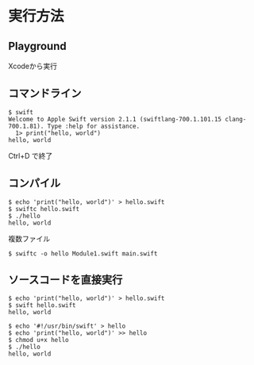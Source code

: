 # 実行方法

## Playground

Xcodeから実行

## コマンドライン

```
$ swift
Welcome to Apple Swift version 2.1.1 (swiftlang-700.1.101.15 clang-700.1.81). Type :help for assistance.
  1> print("hello, world")
hello, world
```

Ctrl+D で終了

## コンパイル

```
$ echo 'print("hello, world")' > hello.swift 
$ swiftc hello.swift 
$ ./hello 
hello, world
```

複数ファイル

```
$ swiftc -o hello Module1.swift main.swift
```

## ソースコードを直接実行

```
$ echo 'print("hello, world")' > hello.swift 
$ swift hello.swift 
hello, world
```

```
$ echo '#!/usr/bin/swift' > hello
$ echo 'print("hello, world")' >> hello
$ chmod u+x hello
$ ./hello
hello, world
```
